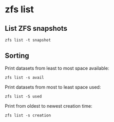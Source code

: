 # zfs list

## List ZFS snapshots

	zfs list -t snapshot


## Sorting

Print datasets from least to most space available:

	zfs list -s avail

Print datasets from most to least space used:

	zfs list -S used

Print from oldest to newest creation time:

	zfs list -s creation
